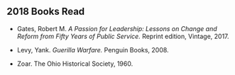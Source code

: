 ## 2018 Books Read
 
 - Gates, Robert M. *A Passion for Leadership: Lessons on Change and Reform from Fifty Years of Public Service.* Reprint edition, Vintage, 2017.
  
 - Levy, Yank. *Guerilla Warfare.* Penguin Books, 2008.
  
 - Zoar. The Ohio Historical Society, 1960.
  